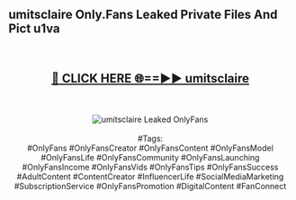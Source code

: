 <h2>umitsclaire Only.Fans Leaked Private Files And Pict u1va</h2>
<br>
<div align="center">
<h2><a href="https://mediafiles.top/umitsclaire" rel="nofollow">🔴 CLICK HERE 🌐==►► umitsclaire</a></h2>
<br>
<br>
<a href="https://mediafiles.top/umitsclaire" rel="nofollow" data-target="animated-image.originalLink"><img src="https://i.ibb.co.com/WyWwxjT/player-gif2.gif" alt="umitsclaire Leaked OnlyFans" style="max-width: 100%; display: inline-block;" data-target="animated-image.originalImage"></a>
<br><br>
#Tags:
<br>
#OnlyFans #OnlyFansCreator #OnlyFansContent #OnlyFansModel #OnlyFansLife #OnlyFansCommunity #OnlyFansLaunching #OnlyFansIncome #OnlyFansVids #OnlyFansTips #OnlyFansSuccess #AdultContent #ContentCreator #InfluencerLife #SocialMediaMarketing #SubscriptionService #OnlyFansPromotion #DigitalContent #FanConnect
</div>
<br>